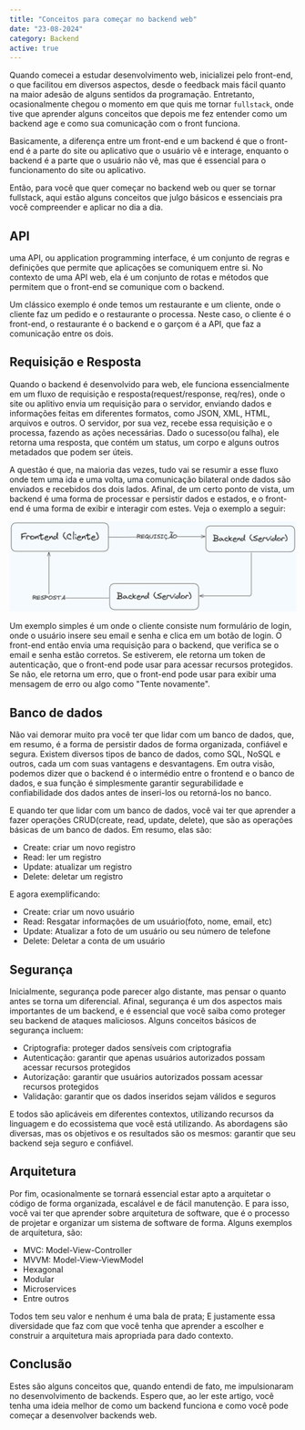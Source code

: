 ```yaml
---
title: "Conceitos para começar no backend web"
date: "23-08-2024"
category: Backend
active: true
---
```


Quando comecei a estudar desenvolvimento web, inicializei pelo front-end, o que facilitou em diversos aspectos, desde o feedback mais fácil quanto na maior adesão de alguns sentidos da programação. Entretanto, ocasionalmente chegou o momento em que quis me tornar `fullstack`, onde tive que aprender alguns conceitos que depois me fez entender como um backend age e como sua comunicação com o front funciona.

Basicamente, a diferença entre um front-end e um backend é que o front-end é a parte do site ou aplicativo que o usuário vê e interage, enquanto o backend é a parte que o usuário não vê, mas que é essencial para o funcionamento do site ou aplicativo. 

Então, para você que quer começar no backend web ou quer se tornar fullstack, aqui estão alguns conceitos que julgo básicos e essenciais pra você compreender e aplicar no dia a dia.

## API
uma API, ou application programming interface, é um conjunto de regras e definições que permite que aplicações se comuniquem entre si. No contexto de uma API web, ela é um conjunto de rotas e métodos que permitem que o front-end se comunique com o backend. 

Um clássico exemplo é onde temos um restaurante e um cliente, onde o cliente faz um pedido e o restaurante o processa. Neste caso, o cliente é o front-end, o restaurante é o backend e o garçom é a API, que faz a comunicação entre os dois.
## Requisição e Resposta

Quando o backend é desenvolvido para web, ele funciona essencialmente em um fluxo de requisição e resposta(request/response, req/res), onde o site ou aplitivo envia um requisição para o servidor, enviando dados e informações feitas em diferentes formatos, como JSON, XML, HTML, arquivos e outros. O servidor, por sua vez, recebe essa requisição e o processa, fazendo as ações necessárias. Dado o sucesso(ou falha), ele retorna uma resposta, que contém um status, um corpo e alguns outros metadados que podem ser úteis.

A questão é que, na maioria das vezes, tudo vai se resumir a esse fluxo onde tem uma ida e uma volta, uma comunicação bilateral onde dados são enviados e recebidos dos dois lados. Afinal, de um certo ponto de vista, um backend é uma forma de processar e persistir dados e estados, e o front-end é uma forma de exibir e interagir com estes. Veja o exemplo a seguir:

![Um fluxograma denotando como um backend funciona em suma.](/public/articles-assets/backend-diagram.png)

Um exemplo simples é um onde o cliente consiste num formulário de login, onde o usuário insere seu email e senha e clica em um botão de login. O front-end então envia uma requisição para o backend, que verifica se o email e senha estão corretos. Se estiverem, ele retorna um token de autenticação, que o front-end pode usar para acessar recursos protegidos. Se não, ele retorna um erro, que o front-end pode usar para exibir uma mensagem de erro ou algo como "Tente novamente".

## Banco de dados

Não vai demorar muito pra você ter que lidar com um banco de dados, que, em resumo, é a forma de persistir dados de forma organizada, confiável e segura. Existem diversos tipos de banco de dados, como SQL, NoSQL e outros, cada um com suas vantagens e desvantagens. Em outra visão, podemos dizer que o backend é o intermédio entre o frontend e o banco de dados, e sua função é simplesmente garantir segurabilidade e confiabilidade dos dados antes de inseri-los ou retorná-los no banco.

E quando ter que lidar com um banco de dados, você vai ter que aprender a fazer operações CRUD(create, read, update, delete), que são as operações básicas de um banco de dados. Em resumo, elas são:
- Create: criar um novo registro
- Read: ler um registro
- Update: atualizar um registro
- Delete: deletar um registro

E agora exemplificando:
- Create: criar um novo usuário
- Read: Resgatar informações de um usuário(foto, nome, email, etc)
- Update: Atualizar a foto de um usuário ou seu número de telefone
- Delete: Deletar a conta de um usuário

## Segurança

Inicialmente, segurança pode parecer algo distante, mas pensar o quanto antes se torna um diferencial. Afinal, segurança é um dos aspectos mais importantes de um backend, e é essencial que você saiba como proteger seu backend de ataques maliciosos. Alguns conceitos básicos de segurança incluem:
- Criptografia: proteger dados sensíveis com criptografia
- Autenticação: garantir que apenas usuários autorizados possam acessar recursos protegidos
- Autorização: garantir que usuários autorizados possam acessar recursos protegidos
- Validação: garantir que os dados inseridos sejam válidos e seguros

E todos são aplicáveis em diferentes contextos, utilizando recursos da linguagem e do ecossistema que você está utilizando. As abordagens são diversas, mas os objetivos e os resultados são os mesmos: garantir que seu backend seja seguro e confiável.

## Arquitetura

Por fim, ocasionalmente se tornará essencial estar apto a arquitetar o código de forma organizada, escalável e de fácil manutenção. E para isso, você vai ter que aprender sobre arquitetura de software, que é o processo de projetar e organizar um sistema de software de forma. Alguns exemplos de arquitetura, são:
- MVC: Model-View-Controller
- MVVM: Model-View-ViewModel
- Hexagonal
- Modular
- Microservices
- Entre outros

Todos tem seu valor e nenhum é uma bala de prata; E justamente essa diversidade que faz com que você tenha que aprender a escolher e construir a arquitetura mais apropriada para dado contexto.

## Conclusão

Estes são alguns conceitos que, quando entendi de fato, me impulsionaram no desenvolvimento de backends. Espero que, ao ler este artigo, você tenha uma ideia melhor de como um backend funciona e como você pode começar a desenvolver backends web.